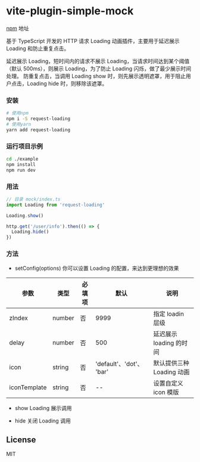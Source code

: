 # vite-plugin-simple-mock

[npm][npm-url] 地址

基于 TypeScript 开发的 HTTP 请求 Loading 动画插件，主要用于延迟展示 Loading 和防止重复点击。

延迟展示 Loading，短时间内的请求不展示 Loading，当请求时间达到某个阈值（默认 500ms），则展示 Loading，为了防止 Loading 闪烁，做了最少展示时间处理。
防重复点击，当调用 Loading show 时，则先展示透明遮罩，用于阻止用户点击，Loading hide 时，则移除该遮罩。

### 安装

```bash
# 使用npm
npm i -S request-loading
# 使用yarn
yarn add request-loading
```

### 运行项目示例

```bash
cd ./example
npm install
npm run dev
```

### 用法

```ts
// 目录 mock/index.ts
import Loading from 'request-loading'

Loading.show()

http.get('/user/info').then(() => {
  Loading.hide()
})
```

### 方法

- setConfig(options)
  你可以设置 Loading 的配置，来达到更理想的效果

| 参数         | 类型   | 必填项 | 默认                     | 说明                      |
| ------------ | ------ | ------ | ------------------------ | ------------------------- |
| zIndex       | number | 否     | 9999                     | 指定 loadin 层级          |
| delay        | number | 否     | 500                      | 延迟展示 loading 的时间   |
| icon         | string | 否     | 'default'、'dot'、 'bar' | 默认提供三种 Loading 动画 |
| iconTemplate | string | 否     | --                       | 设置自定义 icon 模版      |

- show
  Loading 展示调用

- hide
  关闭 Loading 调用

## License

MIT

[npm-url]: https://npmjs.com/package/request-loading
